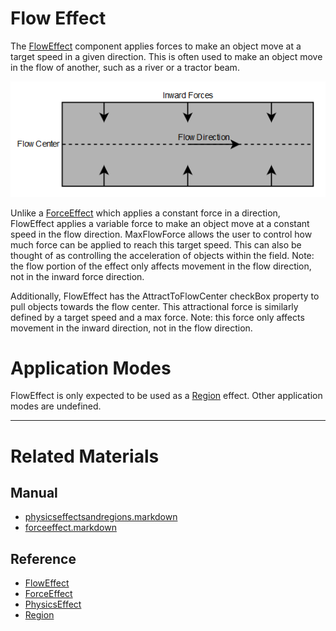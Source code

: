 # Flow Effect
The [FlowEffect](https://github.com/PlasmaEngine/PlasmaDocs/tree/master/docs/C%2B%2B/code_reference/class_reference/floweffect.markdown) component applies forces to make an object move at a target speed in a given direction. This is often used to make an object move in the flow of another, such as a river or a tractor beam.

![FlowEffect](https://raw.githubusercontent.com/PlasmaEngine/PlasmaDocs/master/media/46701.png)


Unlike a [ForceEffect](https://plasmaengine.github.io/PlasmaDocs/Manual/physics/physicseffectsandregions/forceeffect.markdown) which applies a constant force in a direction, FlowEffect applies a variable force to make an object move at a constant speed in the flow direction. MaxFlowForce  allows the user to control how much force can be applied to reach this target speed. This can also be thought of as controlling the acceleration of objects within the field. Note: the flow portion of the effect only affects movement in the flow direction, not in the inward force direction.

Additionally, FlowEffect has the AttractToFlowCenter checkBox property to pull objects towards the flow center. This attractional force is similarly defined by a target speed and a max force. Note: this force only affects movement in the inward direction, not in the flow direction.

 #  Application Modes
FlowEffect is only expected to be used as a [Region](https://github.com/PlasmaEngine/PlasmaDocs/tree/master/docs/C%2B%2B/code_reference/class_reference/region.markdown) effect. Other application modes are undefined.

---
 #  Related Materials
 ##  Manual
- [physicseffectsandregions.markdown](https://plasmaengine.github.io/PlasmaDocs/Manual/physics/physicseffectsandregions.markdown)
- [forceeffect.markdown](https://plasmaengine.github.io/PlasmaDocs/Manual/physics/physicseffectsandregions/forceeffect.markdown)

 ##  Reference
- [FlowEffect](https://github.com/PlasmaEngine/PlasmaDocs/tree/master/docs/C%2B%2B/code_reference/class_reference/floweffect.markdown)
- [ForceEffect](https://github.com/PlasmaEngine/PlasmaDocs/tree/master/docs/C%2B%2B/code_reference/class_reference/forceeffect.markdown)
- [PhysicsEffect](https://github.com/PlasmaEngine/PlasmaDocs/tree/master/docs/C%2B%2B/code_reference/class_reference/physicseffect.markdown)
- [Region](https://github.com/PlasmaEngine/PlasmaDocs/tree/master/docs/C%2B%2B/code_reference/class_reference/region.markdown)
 

 
